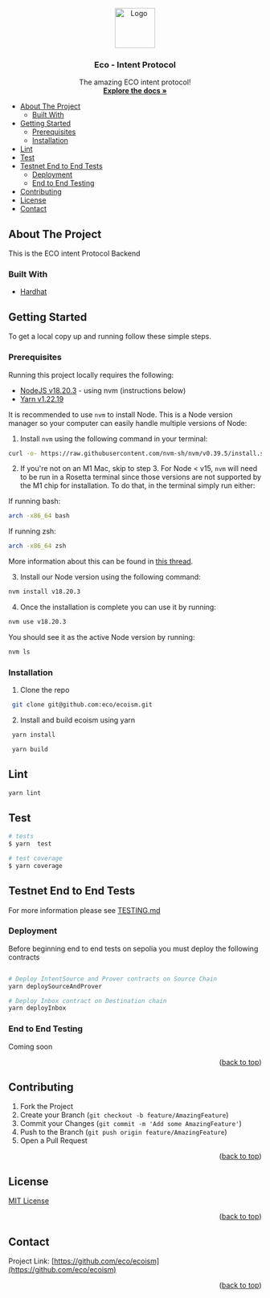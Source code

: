 <div id="top"></div>

<br />
<div align="center">
  <a href="https://github.com/eco/ecoism">
    <img src="https://assets.website-files.com/609bd719ffb9df9499369faa/60ca59c5b5d40fee5d7ea4c9_eco-symbol.svg" alt="Logo" width="80" height="80">
  </a>

<h3 align="center">Eco - Intent Protocol</h3>

  <p align="center">
    The amazing ECO intent protocol!
    <br />
    <a href="https://github.com/eco/ecoism"><strong>Explore the docs »</strong></a>
    <br />
  </p>
</div>

- [About The Project](#about-the-project)
  - [Built With](#built-with)
- [Getting Started](#getting-started)
  - [Prerequisites](#prerequisites)
  - [Installation](#installation)
- [Lint](#lint)
- [Test](#test)
- [Testnet End to End Tests](#testnet-end-to-end-tests)
  - [Deployment](#deployment)
  - [End to End Testing](#end-to-end-testing)
- [Contributing](#contributing)
- [License](#license)
- [Contact](#contact)

## About The Project

This is the ECO intent Protocol Backend

### Built With

- [Hardhat](https://hardhat.org)

## Getting Started

To get a local copy up and running follow these simple steps.

### Prerequisites

Running this project locally requires the following:

- [NodeJS v18.20.3](https://nodejs.org/en/blog/release/v18.20.3) - using nvm (instructions below)
- [Yarn v1.22.19](https://www.npmjs.com/package/yarn/v/1.22.19)

It is recommended to use `nvm` to install Node. This is a Node version manager so your computer can easily handle multiple versions of Node:

1. Install `nvm` using the following command in your terminal:

```sh
curl -o- https://raw.githubusercontent.com/nvm-sh/nvm/v0.39.5/install.sh | bash
```

2. If you're not on an M1 Mac, skip to step 3. For Node < v15, `nvm` will need to be run in a Rosetta terminal since those versions are not supported by the M1 chip for installation. To do that, in the terminal simply run either:

If running bash:

```sh
arch -x86_64 bash
```

If running zsh:

```sh
arch -x86_64 zsh
```

More information about this can be found in [this thread](https://github.com/nvm-sh/nvm/issues/2350).

3. Install our Node version using the following command:

```sh
nvm install v18.20.3
```

4. Once the installation is complete you can use it by running:

```bash
nvm use v18.20.3
```

You should see it as the active Node version by running:

```bash
nvm ls
```

### Installation

1. Clone the repo

```bash
 git clone git@github.com:eco/ecoism.git
```

2. Install and build ecoism using yarn

```bash
 yarn install
```

```bash
 yarn build
```

## Lint

```bash
yarn lint
```

## Test

```bash
# tests
$ yarn  test

# test coverage
$ yarn coverage
```

## Testnet End to End Tests

For more information please see [TESTING.md](./TESTING.md)

### Deployment

Before beginning end to end tests on sepolia you must deploy the following contracts

```bash

# Deploy IntentSource and Prover contracts on Source Chain
yarn deploySourceAndProver

# Deploy Inbox contract on Destination chain
yarn deployInbox

```

### End to End Testing

Coming soon

<p align="right">(<a href="#top">back to top</a>)</p>

<!-- CONTRIBUTING -->

## Contributing

1. Fork the Project
2. Create your Branch (`git checkout -b feature/AmazingFeature`)
3. Commit your Changes (`git commit -m 'Add some AmazingFeature'`)
4. Push to the Branch (`git push origin feature/AmazingFeature`)
5. Open a Pull Request

<p align="right">(<a href="#top">back to top</a>)</p>

<!-- LICENSE -->

## License

[MIT License](./LICENSE)

<p align="right">(<a href="#top">back to top</a>)</p>

<!-- CONTACT -->

## Contact

Project Link: [https://github.com/eco/ecoism](https://github.com/eco/ecoism)

<p align="right">(<a href="#top">back to top</a>)</p>
